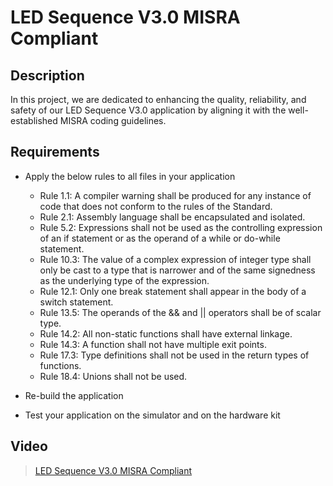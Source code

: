 # LED Sequence V3.0 MISRA Compliant

## Description

In this project, we are dedicated to enhancing the quality, reliability, and safety of our LED Sequence V3.0 application by aligning it with the well-established MISRA coding guidelines.

## Requirements

- Apply the below rules to all files in your application

    - Rule 1.1: A compiler warning shall be produced for any instance of code that does not conform to the rules of the Standard.
    - Rule 2.1: Assembly language shall be encapsulated and isolated.
    - Rule 5.2: Expressions shall not be used as the controlling expression of an if statement or as the operand of a while or
      do-while statement.
    - Rule 10.3: The value of a complex expression of integer type shall only be cast to a type that is narrower and of the same
      signedness as the underlying type of the expression.
    - Rule 12.1: Only one break statement shall appear in the body of a switch statement.
    - Rule 13.5: The operands of the && and || operators shall be of scalar type.
    - Rule 14.2: All non-static functions shall have external linkage.
    - Rule 14.3: A function shall not have multiple exit points.
    - Rule 17.3: Type definitions shall not be used in the return types of functions.
    - Rule 18.4: Unions shall not be used.

- Re-build the application
- Test your application on the simulator and on the hardware kit

## Video
> [LED Sequence V3.0 MISRA Compliant](https://drive.google.com/file/d/1MnVRs8DiOtxWHAbavnTJ2AkPAQxt9OOI/view?usp=sharing)



